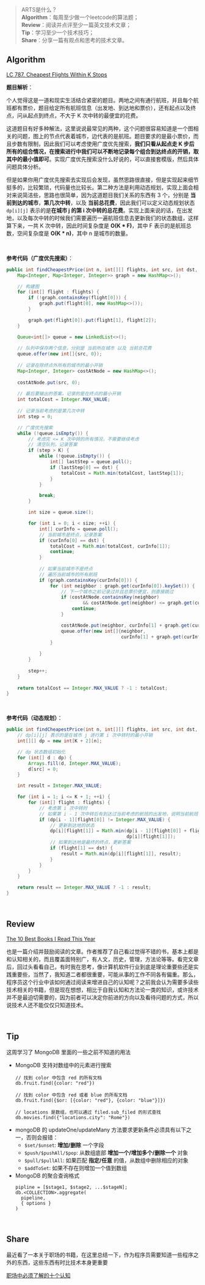 > ARTS是什么？<br>
**Algorithm**：每周至少做一个leetcode的算法题；<br>
**Review**：阅读并点评至少一篇英文技术文章；<br>
**Tip**：学习至少一个技术技巧；<br>
**Share**：分享一篇有观点和思考的技术文章。

## Algorithm

[LC 787. Cheapest Flights Within K Stops](https://leetcode.com/problems/cheapest-flights-within-k-stops/)

**题目解析**：

个人觉得这是一道和现实生活结合紧密的题目。两地之间有通行航班，并且每个航班都有票价，题目给定所有航班信息（出发地、到达地和票价），还有起点以及终点，问从起点到终点，不大于 K 次中转的最便宜的花费。

这道题目有好多种解法，这里说说最常见的两种，这个问题很容易知道是一个图相关的问题，图上的节点代表着城市，边代表的是航班。题目要求的是最小票价，而且步数有限制，因此我们可以考虑使用广度优先搜索，**我们只看从起点走 K 步后所有的组合情况，在搜索进行中我们可以不断地记录每个组合到达终点的开销，取其中的最小值即可**。实现广度优先搜索没什么好说的，可以直接套模版，然后具体问题具体分析。

但是如果你用广度优先搜索去实现后会发现，虽然思路很直接，但是实现起来细节挺多的，比较繁琐，代码量也比较长。第二种方法是利用动态规划，实现上面会相对来说简洁些，思路也很简单，因为这道题目我们关系的东西有 3 个，分别是 **当前到达的城市**，**第几次中转**，以及 **当前总花费**，因此我们可以定义动态规划状态 `dp[i][j]` 表示的是**在城市 j 的第 i 次中转的总花费**。实现上面来说的话，在出发地，以及每次中转的时候我们需要遍历一遍航班信息去更新我们的状态数组，这样算下来，一共 K 次中转，因此时间复杂度是 **O(K * F)**，其中 F 表示的是航班总数，空间复杂度是 **O(K * n)**，其中 n 是城市的数量。

<br>

**参考代码（广度优先搜索）**：
```java
public int findCheapestPrice(int n, int[][] flights, int src, int dst, int K) {
    Map<Integer, Map<Integer, Integer>> graph = new HashMap<>();

    // 构建图
    for (int[] flight : flights) {
        if (!graph.containsKey(flight[0])) {
            graph.put(flight[0], new HashMap<>());
        }

        graph.get(flight[0]).put(flight[1], flight[2]);
    }

    Queue<int[]> queue = new LinkedList<>();
    
    // 队列中保存两个信息，分别是 当前所在城市 以及 当前总花费
    queue.offer(new int[]{src, 0});
    
    // 记录在除终点外所有的城市的最小开销
    Map<Integer, Integer> costAtNode = new HashMap<>();
    
    costAtNode.put(src, 0);
    
    // 最后要输出的答案，记录的是在终点的最小开销
    int totalCost = Integer.MAX_VALUE;
    
    // 记录当前考虑的是第几次中转
    int step = 0;

    // 广度优先搜索
    while (!queue.isEmpty()) {
        // 考虑完 <= K 次中转的所有情况，不需要继续考虑
        // 清空队列，记录答案
        if (step > K) {
            while (!queue.isEmpty()) {
                int[] lastStep = queue.poll();
                if (lastStep[0] == dst) {
                    totalCost = Math.min(totalCost, lastStep[1]);
                }
            }

            break;
        }

        int size = queue.size();

        for (int i = 0; i < size; ++i) {
            int[] curInfo = queue.poll();
            // 当前城市是终点，记录答案
            if (curInfo[0] == dst) {
                totalCost = Math.min(totalCost, curInfo[1]);
                continue;
            }
            
            // 如果当前城市不是终点
            // 遍历当前城市的所有航班
            if (graph.containsKey(curInfo[0])) {
                for (int neighbor : graph.get(curInfo[0]).keySet()) {
                    // 下一个城市之前记录过并且总票价便宜，则直接跳过
                    if (costAtNode.containsKey(neighbor) 
                            && costAtNode.get(neighbor) <= graph.get(curInfo[0]).get(neighbor) + curInfo[1]) {
                        continue;
                    }

                    costAtNode.put(neighbor, curInfo[1] + graph.get(curInfo[0]).get(neighbor));
                    queue.offer(new int[]{neighbor, 
                                          curInfo[1] + graph.get(curInfo[0]).get(neighbor)});
                }
                
            }
        }
        
        step++;
    }
    
    return totalCost == Integer.MAX_VALUE ? -1 : totalCost;
}
```

<br>

**参考代码（动态规划）**：
```java
public int findCheapestPrice(int n, int[][] flights, int src, int dst, int K) {
    // dp[i][j] 表示的是在城市 j 进行第 i 次中转时的最小开销
    int[][] dp = new int[K + 2][n];

    // dp 状态数组初始化
    for (int[] d : dp) {
        Arrays.fill(d, Integer.MAX_VALUE);
        d[src] = 0;
    }

    int result = Integer.MAX_VALUE;

    for (int i = 1; i <= K + 1; ++i) {
        for (int[] flight : flights) {
            // 考虑第 i 次中转时
            // 如果第 i - 1 次中转后有到达过当前考虑的航班的出发地，说明当前航班有效
            if (dp[i - 1][flight[0]] != Integer.MAX_VALUE) {
                // 更新到达地的状态
                dp[i][flight[1]] = Math.min(dp[i - 1][flight[0]] + flight[2],
                                            dp[i][flight[1]]);
                // 如果到达地是最终的终点，更新答案
                if (flight[1] == dst) {
                    result = Math.min(dp[i][flight[1]], result);
                }
            }
        }
    }

    return result == Integer.MAX_VALUE ? -1 : result;
}
```
<br>

## Review
[The 10 Best Books I Read This Year](https://medium.com/better-marketing/the-10-best-books-i-read-this-year-1fee6d3c4a1b)

也是一篇介绍并鼓励阅读的文章。作者推荐了自己看过觉得不错的书，基本上都是和认知相关的，而且覆盖面特别广，有人文，历史，管理，方法论等等。看完文章后，回过头看看自己，有时我在思考，像计算机软件行业到底是理论重要些还是实践重要些，当然了，我知道二者都很重要，可能从事的工作不同各有偏重。那么，程序员这个行业中该如何通过阅读来增进自己的认知呢？之前我会认为需要多读些技术相关的书籍，但是现在想想，相比于自我认知和方法论一类的知识，或许技术并不是最迫切需要的，因为前者可以决定你前进的方向以及看待问题的方式，所以说技术人还不能仅仅只知道技术。

<br>

## Tip

这周学习了 MongoDB 里面的一些之前不知道的用法

* MongoDB 支持对数组中的元素进行搜索
  ```
  // 找到 color 中包含 red 的所有文档
  db.fruit.find({color: "red"})
  
  // 找到 color 中包含 red 或者 blue 的所有文档
  db.fruit.find({$or: [{color: "red"}, {color: "blue"}]})
  
  // locations 是数组，也可以通过 filed.sub_filed 的形式查找
  db.movies.find({"locations.city": "Rome"})
  ```
* mongoDB 的 updateOne/updateMany 方法要求更新条件必须具有以下之一，否则会报错：
  * `$set/$unset`: **增加/删除** 一个字段
  * `$push/$pushAll/$pop`: 从数组底部 **增加一个/增加多个/删除一个** 对象
  * `$pull/$pullAll`: 如果匹配 **指定/任意** 的值，从数组中删除相应的对象
  * `$addToSet`: 如果不存在则增加一个值到数组
* MongoDB 的聚合查询格式
  ```
  pipline = [$stage1, $stage2, ...$stageN];
  db.<COLLECTION>.aggregate(
    pipeline,
    { options }
  )
  ```

<br>

## Share

最近看了一本关于职场的书籍，在这里总结一下，作为程序员需要知道一些程序之外的东西，这些东西有时比技术本身更重要

[职场中必须了解的十个认知](./职场中必须了解的十个认知.md)

